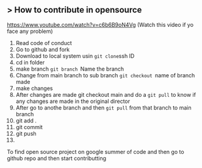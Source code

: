 ## > How to contribute in opensource

https://www.youtube.com/watch?v=c6b6B9oN4Vg (Watch this video if yo face any problem)

1. Read code of conduct
2. Go to github and fork
3. Download to local system usin `git clone`ssh ID
4. cd in folder
5. make branch `git branch `Name the branch
6. Change from main branch to sub branch `git checkout `name of branch made
7. make changes
8. After changes are made git checkout main and do a `git pull` to know if any changes are made in the original director
9. After go to anothe branch and then `git pull` from that branch to main branch
10. git add .
11. git commit
12. git push
13.

To find open source project on google summer of code and then go to github repo and then start contributting
